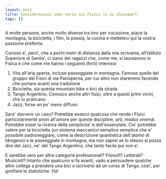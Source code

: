 ```yaml
---
layout: post
title: Considerazioni semi-serie sui Fisici (o su chiunque?)
tags: []
---
```


A molte persone, anche molto diverse tra loro per vocazione, piace la montagna, la bicicletta, i film, la poesia, la cucina e metteteci qui la vostra passione preferita.

Curioso e', pero', che a pochi metri di distanza dalla mia scrivania, all'Istituto Superiore di Sanita', ci siano dei ragazzi che, come me, si laurearono in Fisica e che come me hanno i seguenti (forti) interessi:

1.  Vita all'aria aperta, incluse passeggiate in montagna. Famose quelle del gruppo dei Fisici di via Panisperna, per cui altro non staremmo facendo che portare avanti una tradizione
2.  Bicicletta, sia questa mountain bike o bici da strada
3.  Tango Argentino. Conosco anche altri fisici, oltre a questi primi vicini, che lo praticano
4.  Jazz; forse un po' meno diffuso

Sara' *davvero* un caso? Potrebbe esserci qualcosa che rende i Fisici particolarmente proni all'amore per queste discipline, arti, *modus vivendi*. Potrebbe esser la ricerca della semplicita' e dell'essenziale. Cio' potrebbe valere per la bicicletta (un sistema meccanico semplice semplice che e' possibile padroneggiare, come la descrizione quantistica dell'atomo di Idrogeno) e le passeggiate in montagna, ma non saprei se lo stesso si possa dire del Jazz, ne' del Tango Argentino, che tanto facile poi non e'.

E sarebbe vero per altre categorie professionali? Filosofi? Letterati? Musicisti? Intanto che qualcuno si fa avanti, vado a persuadere qualche altro collega a prendere una bici o iscriversi ad un corso di Tango, cosi', per gonfiare le statistiche. Ha!
